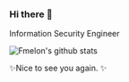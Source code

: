 ### Hi there 👋

Information Security Engineer

![Fmelon's github stats](https://github-readme-stats.vercel.app/api?username=fmelon&hide=stars,contribs&theme=gruvbox)

✨Nice to see you again. ✨


<!--
**fmelon/fmelon** is a ✨ _special_ ✨ repository because its `README.md` (this file) appears on your GitHub profile.

Here are some ideas to get you started:

- 🔭 I’m currently working on ...
- 🌱 I’m currently learning ...
- 👯 I’m looking to collaborate on ...
- 🤔 I’m looking for help with ...
- 💬 Ask me about ...
- 📫 How to reach me: ...
- 😄 Pronouns: ...
- ⚡ Fun fact: ...
-->
